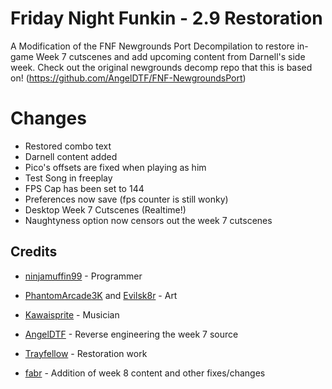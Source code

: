 # Friday Night Funkin - 2.9 Restoration

A Modification of the FNF Newgrounds Port Decompilation to restore in-game Week 7 cutscenes and add upcoming content from Darnell's side week.
Check out the original newgrounds decomp repo that this is based on!
(https://github.com/AngelDTF/FNF-NewgroundsPort)

# Changes
- Restored combo text
- Darnell content added
- Pico's offsets are fixed when playing as him
- Test Song in freeplay
- FPS Cap has been set to 144
- Preferences now save (fps counter is still wonky)
- Desktop Week 7 Cutscenes (Realtime!)
- Naughtyness option now censors out the week 7 cutscenes

## Credits

- [ninjamuffin99](https://twitter.com/ninja_muffin99) - Programmer
- [PhantomArcade3K](https://twitter.com/phantomarcade3k) and [Evilsk8r](https://twitter.com/evilsk8r) - Art
- [Kawaisprite](https://twitter.com/kawaisprite) - Musician

- [AngelDTF](https://github.com/AngelDTF) - Reverse engineering the week 7 source
- [Trayfellow](https://github.com/trayfellow) - Restoration work
- [fabr](https://twitter.com/f_br543) - Addition of week 8 content and other fixes/changes
